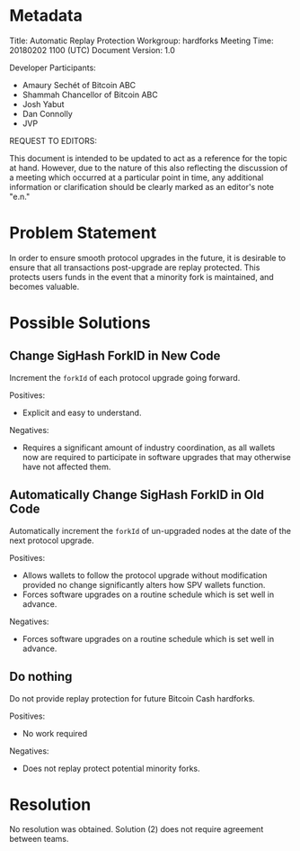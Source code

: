 # Metadata

Title:            Automatic Replay Protection
Workgroup:        hardforks
Meeting Time:     20180202 1100 (UTC)
Document Version: 1.0

Developer Participants:
 * Amaury Sechét of Bitcoin ABC
 * Shammah Chancellor of Bitcoin ABC
 * Josh Yabut
 * Dan Connolly
 * JVP

REQUEST TO EDITORS:

This document is intended to be updated to act as a reference for the topic at hand.  However, due to the nature of this also reflecting the discussion of a meeting which occurred at a particular point in time, any additional information or clarification should be clearly marked as an editor's note "e.n." 

# Problem Statement

In order to ensure smooth protocol upgrades in the future, it is desirable to ensure that all transactions post-upgrade are replay protected.  This protects users funds in the event that a minority fork is maintained, and becomes valuable.

# Possible Solutions

## Change SigHash ForkID in New Code

Increment the `forkId` of each protocol upgrade going forward.

Positives:
* Explicit and easy to understand.

Negatives:
* Requires a significant amount of industry coordination, as all wallets now are required to participate in software upgrades that may otherwise have not affected them.

## Automatically Change SigHash ForkID in Old Code

Automatically increment the `forkId` of un-upgraded nodes at the date of the next protocol upgrade. 

Positives:
* Allows wallets to follow the protocol upgrade without modification provided no change significantly alters how SPV wallets function.
* Forces software upgrades on a routine schedule which is set well in advance.

Negatives:
* Forces software upgrades on a routine schedule which is set well in advance.

## Do nothing

Do not provide replay protection for future Bitcoin Cash hardforks.

Positives:
* No work required

Negatives:
* Does not replay protect potential minority forks.

# Resolution

No resolution was obtained.  Solution (2) does not require agreement between teams.
